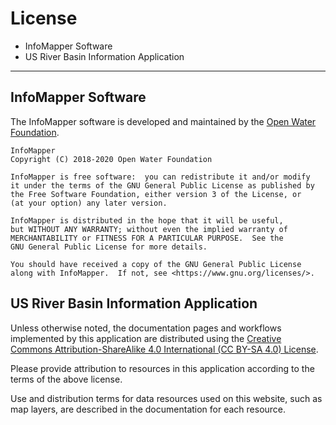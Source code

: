 # License

* InfoMapper Software
* US River Basin Information Application

----------------------

## InfoMapper Software ##

The InfoMapper software is developed and maintained by the
[Open Water Foundation](http://openwaterfoundation.org).


```
InfoMapper
Copyright (C) 2018-2020 Open Water Foundation

InfoMapper is free software:  you can redistribute it and/or modify
it under the terms of the GNU General Public License as published by
the Free Software Foundation, either version 3 of the License, or
(at your option) any later version.

InfoMapper is distributed in the hope that it will be useful,
but WITHOUT ANY WARRANTY; without even the implied warranty of
MERCHANTABILITY or FITNESS FOR A PARTICULAR PURPOSE.  See the
GNU General Public License for more details.

You should have received a copy of the GNU General Public License
along with InfoMapper.  If not, see <https://www.gnu.org/licenses/>.
```

## US River Basin Information Application ##

Unless otherwise noted,
the documentation pages and workflows implemented by this application are distributed using the
[Creative Commons Attribution-ShareAlike 4.0 International (CC BY-SA 4.0) License](https://creativecommons.org/licenses/by-sa/4.0/).

Please provide attribution to resources in this application according to the terms of the above license.

Use and distribution terms for data resources used on this website, such as map layers,
are described in the documentation for each resource.
